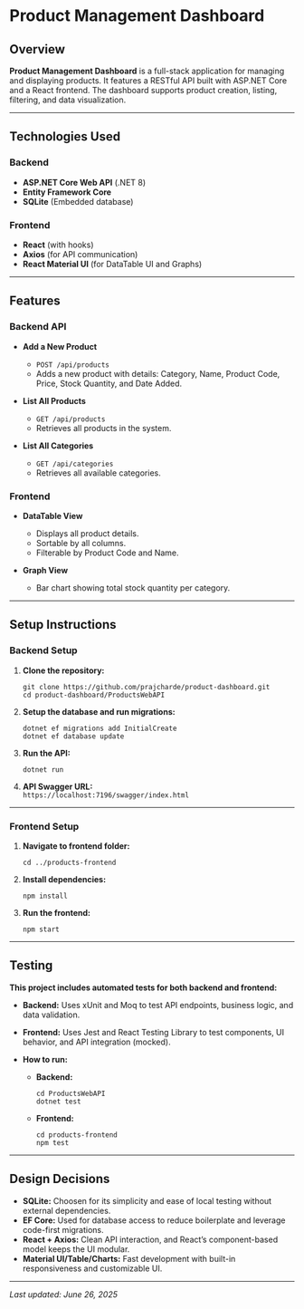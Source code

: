 # Product Management Dashboard

## Overview

**Product Management Dashboard** is a full-stack application for managing and displaying products. It features a RESTful API built with ASP.NET Core and a React frontend. The dashboard supports product creation, listing, filtering, and data visualization.

---

## Technologies Used

### Backend
- **ASP.NET Core Web API** (.NET 8)
- **Entity Framework Core**
- **SQLite** (Embedded database)

### Frontend
- **React** (with hooks)
- **Axios** (for API communication)
- **React Material UI** (for DataTable UI and Graphs)

---

## Features

### Backend API

- **Add a New Product**
  - `POST /api/products`
  - Adds a new product with details: Category, Name, Product Code, Price, Stock Quantity, and Date Added.

- **List All Products**
  - `GET /api/products`
  - Retrieves all products in the system.

- **List All Categories**
  - `GET /api/categories`
  - Retrieves all available categories.

### Frontend

- **DataTable View**
  - Displays all product details.
  - Sortable by all columns.
  - Filterable by Product Code and Name.

- **Graph View**
  - Bar chart showing total stock quantity per category.

---

## Setup Instructions

### Backend Setup

1. **Clone the repository:**
    ```
    git clone https://github.com/prajcharde/product-dashboard.git
    cd product-dashboard/ProductsWebAPI
    ```

2. **Setup the database and run migrations:**
    ```
    dotnet ef migrations add InitialCreate
    dotnet ef database update
    ```

3. **Run the API:**
    ```
    dotnet run
    ```

4. **API Swagger URL:**  
   `https://localhost:7196/swagger/index.html`

---

### Frontend Setup

1. **Navigate to frontend folder:**
    ```
    cd ../products-frontend
    ```

2. **Install dependencies:**
    ```
    npm install
    ```

3. **Run the frontend:**
    ```
    npm start
    ```

---

## Testing

**This project includes automated tests for both backend and frontend:**

- **Backend:** Uses xUnit and Moq to test API endpoints, business logic, and data validation.
- **Frontend:** Uses Jest and React Testing Library to test components, UI behavior, and API integration (mocked).

- **How to run:**
  - **Backend:**  
    ```
    cd ProductsWebAPI
    dotnet test
    ```
  - **Frontend:**  
    ```
    cd products-frontend
    npm test
    ```

---

## Design Decisions

- **SQLite:** Choosen for its simplicity and ease of local testing without external dependencies.
- **EF Core:** Used for database access to reduce boilerplate and leverage code-first migrations.
- **React + Axios:** Clean API interaction, and React’s component-based model keeps the UI modular.
- **Material UI/Table/Charts:** Fast development with built-in responsiveness and customizable UI.

---


*Last updated: June 26, 2025*
